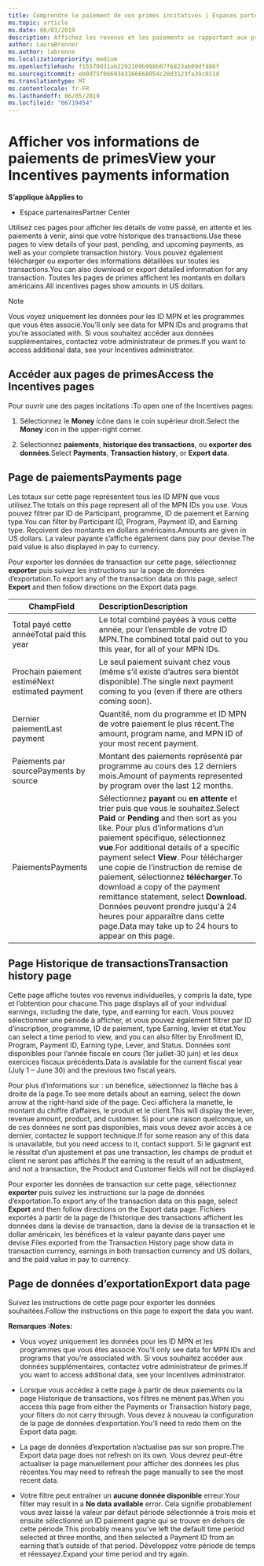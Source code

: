 ```yaml
---
title: Comprendre le paiement de vos primes incitatives | Espaces partenaires
ms.topic: article
ms.date: 06/03/2019
description: Affichez les revenus et les paiements se rapportant aux programmes de primes incitatives.
author: LauraBrenner
ms.author: labrenne
ms.localizationpriority: medium
ms.openlocfilehash: f15570d31ab2292109b998b07f6823ab09df486f
ms.sourcegitcommit: eb0d75f0669343166668054c20d3123fa39c011d
ms.translationtype: MT
ms.contentlocale: fr-FR
ms.lasthandoff: 06/05/2019
ms.locfileid: "66719454"
---
```

# <a name="view-your-incentives-payments-information"></a><span data-ttu-id="308f8-103">Afficher vos informations de paiements de primes</span><span class="sxs-lookup"><span data-stu-id="308f8-103">View your Incentives payments information</span></span>

<span data-ttu-id="308f8-104">**S’applique à**</span><span class="sxs-lookup"><span data-stu-id="308f8-104">**Applies to**</span></span>

-  <span data-ttu-id="308f8-105">Espace partenaires</span><span class="sxs-lookup"><span data-stu-id="308f8-105">Partner Center</span></span>

<span data-ttu-id="308f8-106">Utilisez ces pages pour afficher les détails de votre passé, en attente et les paiements à venir, ainsi que votre historique des transactions.</span><span class="sxs-lookup"><span data-stu-id="308f8-106">Use these pages to view details of your past, pending, and upcoming payments, as well as your complete transaction history.</span></span> <span data-ttu-id="308f8-107">Vous pouvez également télécharger ou exporter des informations détaillées sur toutes les transactions.</span><span class="sxs-lookup"><span data-stu-id="308f8-107">You can also download or export detailed information for any transaction.</span></span> <span data-ttu-id="308f8-108">Toutes les pages de primes affichent les montants en dollars américains.</span><span class="sxs-lookup"><span data-stu-id="308f8-108">All incentives pages show amounts in US dollars.</span></span> 

>[!Note]
><span data-ttu-id="308f8-109">Vous voyez uniquement les données pour les ID MPN et les programmes que vous êtes associé.</span><span class="sxs-lookup"><span data-stu-id="308f8-109">You’ll only see data for MPN IDs and programs that you’re associated with.</span></span> <span data-ttu-id="308f8-110">Si vous souhaitez accéder aux données supplémentaires, contactez votre administrateur de primes.</span><span class="sxs-lookup"><span data-stu-id="308f8-110">If you want to access additional data, see your Incentives administrator.</span></span> 

## <a name="access-the-incentives-pages"></a><span data-ttu-id="308f8-111">Accéder aux pages de primes</span><span class="sxs-lookup"><span data-stu-id="308f8-111">Access the Incentives pages</span></span>

<span data-ttu-id="308f8-112">Pour ouvrir une des pages incitations :</span><span class="sxs-lookup"><span data-stu-id="308f8-112">To open one of the Incentives pages:</span></span>

1.  <span data-ttu-id="308f8-113">Sélectionnez le **Money** icône dans le coin supérieur droit.</span><span class="sxs-lookup"><span data-stu-id="308f8-113">Select the **Money** icon in the upper-right corner.</span></span>

2.  <span data-ttu-id="308f8-114">Sélectionnez **paiements**, **historique des transactions**, ou **exporter des données**.</span><span class="sxs-lookup"><span data-stu-id="308f8-114">Select **Payments**, **Transaction history**, or **Export data**.</span></span>

## <a name="payments-page"></a><span data-ttu-id="308f8-115">Page de paiements</span><span class="sxs-lookup"><span data-stu-id="308f8-115">Payments page</span></span>

<span data-ttu-id="308f8-116">Les totaux sur cette page représentent tous les ID MPN que vous utilisez.</span><span class="sxs-lookup"><span data-stu-id="308f8-116">The totals on this page represent all of the MPN IDs you use.</span></span> <span data-ttu-id="308f8-117">Vous pouvez filtrer par ID de Participant, programme, ID de paiement et Earning type.</span><span class="sxs-lookup"><span data-stu-id="308f8-117">You can filter by Participant ID, Program, Payment ID, and Earning type.</span></span> <span data-ttu-id="308f8-118">Reçoivent des montants en dollars américains.</span><span class="sxs-lookup"><span data-stu-id="308f8-118">Amounts are given in US dollars.</span></span> <span data-ttu-id="308f8-119">La valeur payante s’affiche également dans pay pour devise.</span><span class="sxs-lookup"><span data-stu-id="308f8-119">The paid value is also displayed in pay to currency.</span></span> 

<span data-ttu-id="308f8-120">Pour exporter les données de transaction sur cette page, sélectionnez **exporter** puis suivez les instructions sur la page de données d’exportation.</span><span class="sxs-lookup"><span data-stu-id="308f8-120">To export any of the transaction data on this page, select **Export** and then follow directions on the Export data page.</span></span> 

|<span data-ttu-id="308f8-121">**Champ**</span><span class="sxs-lookup"><span data-stu-id="308f8-121">**Field**</span></span>  |<span data-ttu-id="308f8-122">**Description**</span><span class="sxs-lookup"><span data-stu-id="308f8-122">**Description**</span></span>    |
|-------------------|:--------------------|
|<span data-ttu-id="308f8-123">Total payé cette année</span><span class="sxs-lookup"><span data-stu-id="308f8-123">Total paid this year</span></span>        |<span data-ttu-id="308f8-124">Le total combiné payées à vous cette année, pour l’ensemble de votre ID MPN.</span><span class="sxs-lookup"><span data-stu-id="308f8-124">The combined total paid out to you this year, for all of your MPN IDs.</span></span>                                     |
|<span data-ttu-id="308f8-125">Prochain paiement estimé</span><span class="sxs-lookup"><span data-stu-id="308f8-125">Next estimated payment</span></span>      |<span data-ttu-id="308f8-126">Le seul paiement suivant chez vous (même s’il existe d’autres sera bientôt disponible).</span><span class="sxs-lookup"><span data-stu-id="308f8-126">The single next payment coming to you (even if there are others coming soon).</span></span>                                     |
|<span data-ttu-id="308f8-127">Dernier paiement</span><span class="sxs-lookup"><span data-stu-id="308f8-127">Last payment</span></span>           |<span data-ttu-id="308f8-128">Quantité, nom du programme et ID MPN de votre paiement le plus récent.</span><span class="sxs-lookup"><span data-stu-id="308f8-128">The amount, program name, and MPN ID of your most recent payment.</span></span>                                      |
|<span data-ttu-id="308f8-129">Paiements par source</span><span class="sxs-lookup"><span data-stu-id="308f8-129">Payments by source</span></span>       |<span data-ttu-id="308f8-130">Montant des paiements représenté par programme au cours des 12 derniers mois.</span><span class="sxs-lookup"><span data-stu-id="308f8-130">Amount of payments represented by program over the last 12 months.</span></span>                                      |
|<span data-ttu-id="308f8-131">Paiements</span><span class="sxs-lookup"><span data-stu-id="308f8-131">Payments</span></span>                       |<span data-ttu-id="308f8-132">Sélectionnez **payant** ou **en attente** et trier puis que vous le souhaitez.</span><span class="sxs-lookup"><span data-stu-id="308f8-132">Select **Paid** or **Pending** and then sort as you like.</span></span> <span data-ttu-id="308f8-133">Pour plus d’informations d’un paiement spécifique, sélectionnez **vue**.</span><span class="sxs-lookup"><span data-stu-id="308f8-133">For additional details of a specific payment select **View**.</span></span> <span data-ttu-id="308f8-134">Pour télécharger une copie de l’instruction de remise de paiement, sélectionnez **télécharger**.</span><span class="sxs-lookup"><span data-stu-id="308f8-134">To download a copy of the payment remittance statement, select **Download**.</span></span> <span data-ttu-id="308f8-135">Données peuvent prendre jusqu'à 24 heures pour apparaître dans cette page.</span><span class="sxs-lookup"><span data-stu-id="308f8-135">Data may take up to 24 hours to appear on this page.</span></span>     |

## <a name="transaction-history-page"></a><span data-ttu-id="308f8-136">Page Historique de transactions</span><span class="sxs-lookup"><span data-stu-id="308f8-136">Transaction history page</span></span>

<span data-ttu-id="308f8-137">Cette page affiche toutes vos revenus individuelles, y compris la date, type et l’obtention pour chacune.</span><span class="sxs-lookup"><span data-stu-id="308f8-137">This page displays all of your individual earnings, including the date, type, and earning for each.</span></span> <span data-ttu-id="308f8-138">Vous pouvez sélectionner une période à afficher, et vous pouvez également filtrer par ID d’inscription, programme, ID de paiement, type Earning, levier et état.</span><span class="sxs-lookup"><span data-stu-id="308f8-138">You can select a time period to view, and you can also filter by Enrollment ID, Program, Payment ID, Earning type, Lever, and Status.</span></span> <span data-ttu-id="308f8-139">Données sont disponibles pour l’année fiscale en cours (1er juillet-30 juin) et les deux exercices fiscaux précédents.</span><span class="sxs-lookup"><span data-stu-id="308f8-139">Data is available for the current fiscal year (July 1 – June 30) and the previous two fiscal years.</span></span> 

<span data-ttu-id="308f8-140">Pour plus d’informations sur : un bénéfice, sélectionnez la flèche bas à droite de la page.</span><span class="sxs-lookup"><span data-stu-id="308f8-140">To see more details about an earning, select the down arrow at the right-hand side of the page.</span></span> <span data-ttu-id="308f8-141">Ceci affichera la manette, le montant du chiffre d’affaires, le produit et le client.</span><span class="sxs-lookup"><span data-stu-id="308f8-141">This will display the lever, revenue amount, product, and customer.</span></span> <span data-ttu-id="308f8-142">Si pour une raison quelconque, un de ces données ne sont pas disponibles, mais vous devez avoir accès à ce dernier, contactez le support technique.</span><span class="sxs-lookup"><span data-stu-id="308f8-142">If for some reason any of this data is unavailable, but you need access to it, contact support.</span></span> <span data-ttu-id="308f8-143">Si le gagnant est le résultat d’un ajustement et pas une transaction, les champs de produit et client ne seront pas affichés.</span><span class="sxs-lookup"><span data-stu-id="308f8-143">If the earning is the result of an adjustment, and not a transaction, the Product and Customer fields will not be displayed.</span></span> 

<span data-ttu-id="308f8-144">Pour exporter les données de transaction sur cette page, sélectionnez **exporter** puis suivez les instructions sur la page de données d’exportation.</span><span class="sxs-lookup"><span data-stu-id="308f8-144">To export any of the transaction data on this page, select **Export** and then follow directions on the Export data page.</span></span> <span data-ttu-id="308f8-145">Fichiers exportés à partir de la page de l’historique des transactions affichent les données dans la devise de transaction, dans la devise de la transaction et le dollar américain, les bénéfices et la valeur payante dans payer une devise.</span><span class="sxs-lookup"><span data-stu-id="308f8-145">Files exported from the Transaction History page show data in transaction currency, earnings in both transaction currency and US dollars, and the paid value in pay to currency.</span></span> 

## <a name="export-data-page"></a><span data-ttu-id="308f8-146">Page de données d’exportation</span><span class="sxs-lookup"><span data-stu-id="308f8-146">Export data page</span></span>

<span data-ttu-id="308f8-147">Suivez les instructions de cette page pour exporter les données souhaitées.</span><span class="sxs-lookup"><span data-stu-id="308f8-147">Follow the instructions on this page to export the data you want.</span></span> 

<span data-ttu-id="308f8-148">**Remarques :**</span><span class="sxs-lookup"><span data-stu-id="308f8-148">**Notes:**</span></span>
- <span data-ttu-id="308f8-149">Vous voyez uniquement les données pour les ID MPN et les programmes que vous êtes associé.</span><span class="sxs-lookup"><span data-stu-id="308f8-149">You’ll only see data for MPN IDs and programs that you’re associated with.</span></span> <span data-ttu-id="308f8-150">Si vous souhaitez accéder aux données supplémentaires, contactez votre administrateur de primes.</span><span class="sxs-lookup"><span data-stu-id="308f8-150">If you want to access additional data, see your Incentives administrator.</span></span> 

- <span data-ttu-id="308f8-151">Lorsque vous accédez à cette page à partir de deux paiements ou la page Historique de transactions, vos filtres ne mènent pas.</span><span class="sxs-lookup"><span data-stu-id="308f8-151">When you access this page from either the Payments or Transaction history page, your filters do not carry through.</span></span> <span data-ttu-id="308f8-152">Vous devez à nouveau la configuration de la page de données d’exportation.</span><span class="sxs-lookup"><span data-stu-id="308f8-152">You’ll need to redo them on the Export data page.</span></span> 

- <span data-ttu-id="308f8-153">La page de données d’exportation n’actualise pas sur son propre.</span><span class="sxs-lookup"><span data-stu-id="308f8-153">The Export data page does not refresh on its own.</span></span> <span data-ttu-id="308f8-154">Vous devrez peut-être actualiser la page manuellement pour afficher des données les plus récentes.</span><span class="sxs-lookup"><span data-stu-id="308f8-154">You may need to refresh the page manually to see the most recent data.</span></span> 

- <span data-ttu-id="308f8-155">Votre filtre peut entraîner un **aucune donnée disponible** erreur.</span><span class="sxs-lookup"><span data-stu-id="308f8-155">Your filter may result in a **No data available** error.</span></span> <span data-ttu-id="308f8-156">Cela signifie probablement vous avez laissé la valeur par défaut période sélectionnée à trois mois et ensuite sélectionné un ID paiement gagne qui se trouve en dehors de cette période.</span><span class="sxs-lookup"><span data-stu-id="308f8-156">This probably means you’ve left the default time period selected at three months, and then selected a Payment ID from an earning that’s outside of that period.</span></span> <span data-ttu-id="308f8-157">Développez votre période de temps et réessayez.</span><span class="sxs-lookup"><span data-stu-id="308f8-157">Expand your time period and try again.</span></span> 

